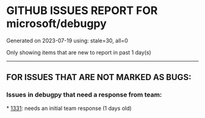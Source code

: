 
# GITHUB ISSUES REPORT FOR microsoft/debugpy


Generated on 2023-07-19 using: stale=30, all=0


Only showing items that are new to report in past 1 day(s)


---

## FOR ISSUES THAT ARE NOT MARKED AS BUGS:


### Issues in debugpy that need a response from team:


\* [1331](https://github.com/microsoft/debugpy/issues/1331 "`justMyCode` is too broad, allow some chosen libraries and hide the rest"): needs an initial team response (1 days old)
